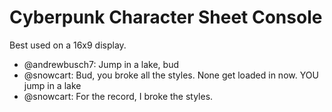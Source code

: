 # Cyberpunk Character Sheet Console

Best used on a 16x9 display.

- @andrewbusch7: Jump in a lake, bud
- @snowcart: Bud, you broke all the styles. None get loaded in now. YOU jump in a lake 
- @snowcart: For the record, I broke the styles. 

